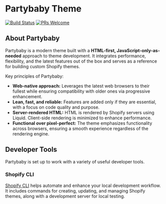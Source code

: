# Partybaby Theme

[![Build Status](https://github.com/yourusername/partybaby/actions/workflows/ci.yml/badge.svg?branch=main)](https://github.com/yourusername/partybaby/actions/workflows/ci.yml?query=branch%3Amain)
[![PRs Welcome](https://img.shields.io/badge/PRs-welcome-brightgreen.svg?color=informational)](/.github/CONTRIBUTING.md)

## About Partybaby

Partybaby is a modern theme built with a **HTML-first, JavaScript-only-as-needed** approach to theme development. It integrates performance, flexibility, and the latest features out of the box and serves as a reference for building custom Shopify themes.

Key principles of Partybaby:

- **Web-native approach:** Leverages the latest web browsers to their fullest while ensuring compatibility with older ones via progressive enhancement.
- **Lean, fast, and reliable:** Features are added only if they are essential, with a focus on code quality and purpose.
- **Server-rendered HTML:** HTML is rendered by Shopify servers using Liquid. Client-side rendering is minimized to enhance performance.
- **Functional over pixel-perfect:** The theme emphasizes functionality across browsers, ensuring a smooth experience regardless of the rendering engine.

## Developer Tools
Partybaby is set up to work with a variety of useful developer tools.

### Shopify CLI

[Shopify CLI](https://github.com/Shopify/shopify-cli) helps automate and enhance your local development workflow. It includes commands for creating, updating, and managing Shopify themes, along with a development server for local testing.
